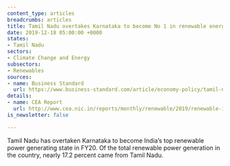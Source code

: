 ```yaml
---
content_type: articles
breadcrumbs: articles
title: Tamil Nadu overtakes Karnataka to become No 1 in renewable energy
date: 2019-12-18 05:00:00 +0000
states:
- Tamil Nadu
sectors:
- Climate Change and Energy
subsectors:
- Renewables
sources:
- name: Business Standard
  url: https://www.business-standard.com/article/economy-policy/tamil-nadu-overtakes-karnataka-to-become-no-1-in-renewable-energy-119121300666_1.html
details:
- name: CEA Report
  url: http://www.cea.nic.in/reports/monthly/renewable/2019/renewable-10.pdf
is_newsletter: false

---
```

Tamil Nadu has overtaken Karnataka to become India’s top renewable power generating state in FY20. Of the total renewable power generation in the country, nearly 17.2 percent came from Tamil Nadu.
